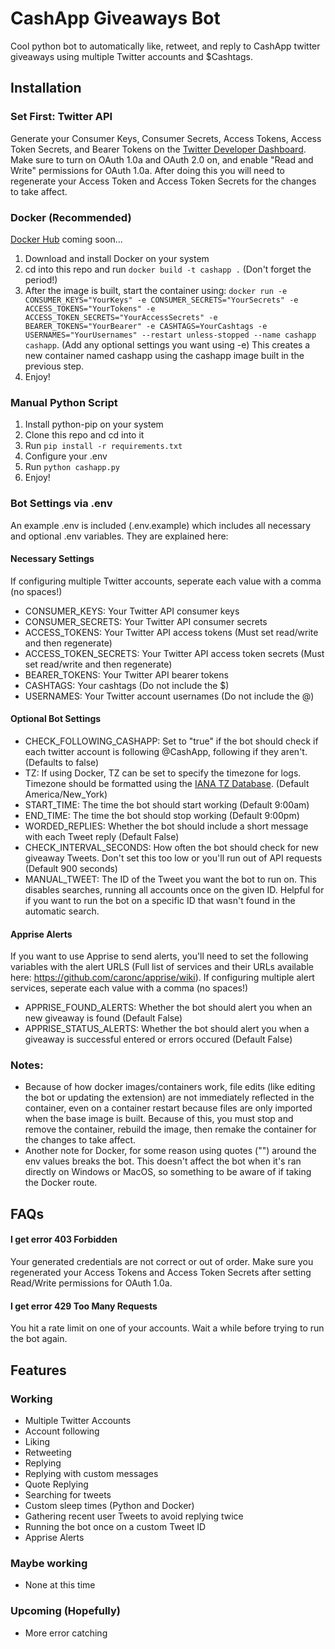 # CashApp Giveaways Bot

Cool python bot to automatically like, retweet, and reply to CashApp twitter giveaways using multiple Twitter accounts and $Cashtags.

## Installation

### Set First: Twitter API
Generate your Consumer Keys, Consumer Secrets, Access Tokens, Access Token Secrets, and Bearer Tokens on the [Twitter Developer Dashboard](https://developer.twitter.com/en/portal/dashboard). Make sure to turn on OAuth 1.0a and OAuth 2.0 on, and enable "Read and Write" permissions for OAuth 1.0a. After doing this you will need to regenerate your Access Token and Access Token Secrets for the changes to take affect.

### Docker (Recommended)
[Docker Hub](https://hub.docker.com/u/nelsondane) coming soon...
1. Download and install Docker on your system
2. cd into this repo and run `docker build -t cashapp .` (Don't forget the period!)
3. After the image is built, start the container using: `docker run -e CONSUMER_KEYS="YourKeys" -e CONSUMER_SECRETS="YourSecrets" -e ACCESS_TOKENS="YourTokens" -e ACCESS_TOKEN_SECRETS="YourAccessSecrets" -e BEARER_TOKENS="YourBearer" -e CASHTAGS=YourCashtags -e USERNAMES="YourUsernames" --restart unless-stopped --name cashapp cashapp`. (Add any optional settings you want using -e) This creates a new container named cashapp using the cashapp image built in the previous step.
4. Enjoy!

### Manual Python Script
1. Install python-pip on your system
2. Clone this repo and cd into it
3. Run `pip install -r requirements.txt`
4. Configure your .env
5. Run `python cashapp.py`
6. Enjoy!

### Bot Settings via .env
An example .env is included (.env.example) which includes all necessary and optional .env variables. They are explained here:
#### Necessary Settings
If configuring multiple Twitter accounts, seperate each value with a comma (no spaces!)
- CONSUMER_KEYS: Your Twitter API consumer keys
- CONSUMER_SECRETS: Your Twitter API consumer secrets
- ACCESS_TOKENS: Your Twitter API access tokens (Must set read/write and then regenerate)
- ACCESS_TOKEN_SECRETS: Your Twitter API access token secrets (Must set read/write and then regenerate)
- BEARER_TOKENS: Your Twitter API bearer tokens
- CASHTAGS: Your cashtags (Do not include the $)
- USERNAMES: Your Twitter account usernames (Do not include the @)

#### Optional Bot Settings
- CHECK_FOLLOWING_CASHAPP: Set to "true" if the bot should check if each twitter account is following @CashApp, following if they aren't. (Defaults to false)
- TZ: If using Docker, TZ can be set to specify the timezone for logs. Timezone should be formatted using the [IANA TZ Database](https://www.iana.org/time-zones). (Default America/New_York)
- START_TIME: The time the bot should start working (Default 9:00am)
- END_TIME: The time the bot should stop working (Default 9:00pm)
- WORDED_REPLIES: Whether the bot should include a short message with each Tweet reply (Default False)
- CHECK_INTERVAL_SECONDS: How often the bot should check for new giveaway Tweets. Don't set this too low or you'll run out of API requests (Default 900 seconds)
- MANUAL_TWEET: The ID of the Tweet you want the bot to run on. This disables searches, running all accounts once on the given ID. Helpful for if you want to run the bot on a specific ID that wasn't found in the automatic search.
#### Apprise Alerts
If you want to use Apprise to send alerts, you'll need to set the following variables with the alert URLS (Full list of services and their URLs available here: https://github.com/caronc/apprise/wiki). If configuring multiple alert services, seperate each value with a comma (no spaces!)
- APPRISE_FOUND_ALERTS: Whether the bot should alert you when an new giveaway is found (Default False)
- APPRISE_STATUS_ALERTS: Whether the bot should alert you when a giveaway is successful entered or errors occured (Default False)

### Notes:
- Because of how docker images/containers work, file edits (like editing the bot or updating the extension) are not immediately reflected in the container, even on a container restart because files are only imported when the base image is built. Because of this, you must stop and remove the container, rebuild the image, then remake the container for the changes to take affect.
- Another note for Docker, for some reason using quotes ("") around the env values breaks the bot. This doesn't affect the bot when it's ran directly on Windows or MacOS, so something to be aware of if taking the Docker route.

## FAQs

#### I get error 403 Forbidden

Your generated credentials are not correct or out of order. Make sure you regenerated your Access Tokens and Access Token Secrets after setting Read/Write permissions for OAuth 1.0a.

#### I get error 429 Too Many Requests

You hit a rate limit on one of your accounts. Wait a while before trying to run the bot again.

## Features

### Working
- Multiple Twitter Accounts
- Account following
- Liking
- Retweeting
- Replying
- Replying with custom messages
- Quote Replying
- Searching for tweets
- Custom sleep times (Python and Docker)
- Gathering recent user Tweets to avoid replying twice
- Running the bot once on a custom Tweet ID
- Apprise Alerts

### Maybe working
- None at this time

### Upcoming (Hopefully)
- More error catching
